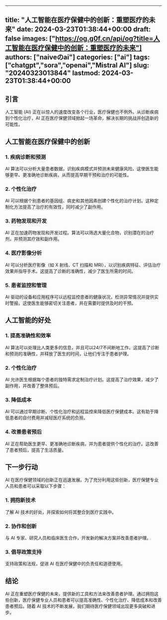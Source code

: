 
---
title: "人工智能在医疗保健中的创新：重塑医疗的未来"
date: 2024-03-23T01:38:44+00:00
draft: false
images: ["https://og.g0f.cn/api/og?title=人工智能在医疗保健中的创新：重塑医疗的未来"]
authors: ["naiveのai"]
categories: ["ai"]
tags: ["chatgpt","sora","openai","Mistral AI"]
slug: "20240323013844"
lastmod: 2024-03-23T01:38:44+00:00
---
## 引言

人工智能 (AI) 正在以惊人的速度改变各个行业，医疗保健也不例外。从诊断疾病到个性化治疗，AI 正在医疗保健领域掀起一场革命，解决长期的挑战并创造新的可能性。

## 人工智能在医疗保健中的创新

### 1. 疾病诊断和预测

AI 算法可以分析大量患者数据，识别疾病模式并预测未来健康风险。这使医生能够更早、更准确地诊断疾病，从而提高早期干预和治疗的可能性。

### 2. 个性化治疗

AI 可以根据个别患者的基因组、病史和其他因素创建个性化的治疗计划。这种定制化方法提高了治疗的有效性，同时减少了副作用。

### 3. 药物发现和开发

AI 正在加速药物发现和开发过程。算法可以筛选大量化合物，识别潜在的治疗剂，并预测其疗效和副作用。

### 4. 医疗影像分析

AI 可以分析医疗影像（如 X 射线、CT 扫描和 MRI），以识别疾病特征、评估治疗效果并指导手术。这提高了诊断的准确性，减少了医生所需的时间。

### 5. 患者监控和管理

AI 驱动的设备和应用程序可以远程监控患者的健康状况，检测异常情况并提供实时警报。这使医生能够密切关注患者，并在需要时提供及时的干预。

## 人工智能的好处

### 1. 提高准确性和效率

AI 算法可以处理比人类更多的信息，并且可以24/7不间断地工作。这提高了诊断和预测的准确性，并释放了医生的时间，让他们专注于患者护理。

### 2. 个性化治疗

AI 允许医生根据每个患者的独特需求定制治疗计划。这提高了治疗效果，减少了副作用，并改善了整体预后。

### 3. 降低成本

AI 可以通过早期诊断、个性化治疗和远程监控来降低医疗保健成本。这有助于降低患者的自付费用并减轻医疗系统的负担。

### 4. 改善患者预后

AI 正在帮助医生更早、更准确地诊断疾病，并为患者提供个性化的治疗。这改善了患者预后，提高了生活质量。

## 下一步行动

AI 在医疗保健领域的创新正在迅速发展。为了充分利用这些创新，医疗保健专业人员和患者可以采取以下步骤：

### 1. 拥抱新技术

了解 AI 技术的好处，并探索如何将其整合到医疗实践中。

### 2. 协作和创新

与 AI 专家、研究人员和临床医生合作，开发新的解决方案并改善患者护理。

### 3. 倡导政策支持

支持政策和法规，促进 AI 在医疗保健中的负责任和道德使用。

## 结论

AI 正在重塑医疗保健的未来，提供新的工具和方法来改善患者护理。通过拥抱这些创新，医疗保健专业人员和患者可以提高准确性、个性化治疗、降低成本和改善患者预后。随着 AI 技术的不断发展，我们期待医疗保健领域出现更多突破和进步。